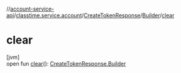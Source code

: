 //[account-service-api](../../../../index.md)/[classtime.service.account](../../index.md)/[CreateTokenResponse](../index.md)/[Builder](index.md)/[clear](clear.md)

# clear

[jvm]\
open fun [clear](clear.md)(): [CreateTokenResponse.Builder](index.md)
